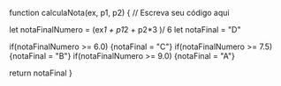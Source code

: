 function calculaNota(ex, p1, p2) {
  // Escreva seu código aqui
  
  let notaFinalNumero = (ex*1 + p1*2 + p2*3 )/ 6
  let notaFinal = "D"
  
  if(notaFinalNumero >= 6.0) {notaFinal = "C"}
  if(notaFinalNumero >= 7.5) {notaFinal = "B"}
  if(notaFinalNumero >= 9.0) {notaFinal = "A"}
  
  return notaFinal
}